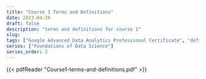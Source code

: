 ```yaml
---
title: "Course 1 Terms and Definitions"
date: 2023-04-26
draft: false
description: "terms and definitions for course 1"
slug:
tags: ["Google Advanced Data Analytics Professional Certificate", "definitions"]
series: ["Foundations of Data Science"]
series_order: 2
---
```



{{< pdfReader "Course1-terms-and-definitions.pdf" >}}